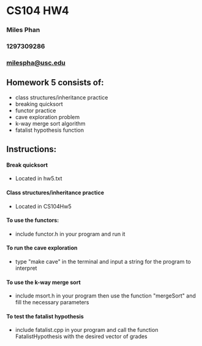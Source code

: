 # CS104 HW4
### Miles Phan
### 1297309286
### milespha@usc.edu

## Homework 5 consists of:
- class structures/inheritance practice
- breaking quicksort
- functor practice
- cave exploration problem
- k-way merge sort algorithm
- fatalist hypothesis function

## Instructions:
#### Break quicksort
- Located in hw5.txt

#### Class structures/inheritance practice
- Located in CS104Hw5

#### To use the functors: 
- include functor.h in your program and run it

#### To run the cave exploration
- type "make cave" in the terminal and input a string for the program to interpret

#### To use the k-way merge sort
- include msort.h in your program then use the function "mergeSort" and fill the necessary parameters

#### To test the fatalist hypothesis
- include fatalist.cpp in your program and call the function FatalistHypothesis with the desired vector of grades
